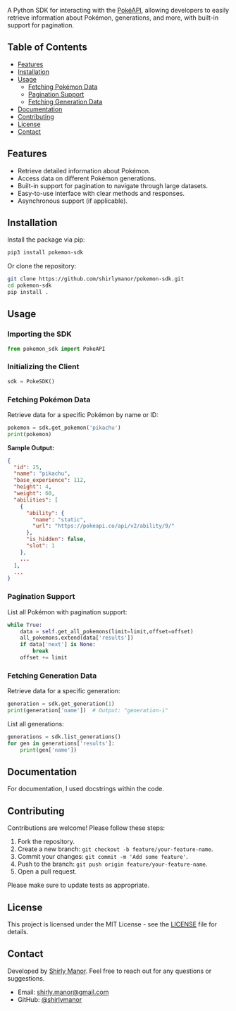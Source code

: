 A Python SDK for interacting with the [PokéAPI](https://pokeapi.co/docs/v2#pokemon), allowing developers to easily retrieve information about Pokémon, generations, and more, with built-in support for pagination.

## Table of Contents

- [Features](#features)
- [Installation](#installation)
- [Usage](#usage)
  - [Fetching Pokémon Data](#fetching-pokémon-data)
  - [Pagination Support](#pagination-support)
  - [Fetching Generation Data](#fetching-generation-data)
- [Documentation](#documentation)
- [Contributing](#contributing)
- [License](#license)
- [Contact](#contact)

## Features

- Retrieve detailed information about Pokémon.
- Access data on different Pokémon generations.
- Built-in support for pagination to navigate through large datasets.
- Easy-to-use interface with clear methods and responses.
- Asynchronous support (if applicable).

## Installation

Install the package via pip:

```bash
pip3 install pokemon-sdk
```

Or clone the repository:

```bash
git clone https://github.com/shirlymanor/pokemon-sdk.git
cd pokemon-sdk
pip install .
```

## Usage

### Importing the SDK

```python
from pokemon_sdk import PokeAPI
```

### Initializing the Client

```python
sdk = PokeSDK()
```

### Fetching Pokémon Data

Retrieve data for a specific Pokémon by name or ID:

```python
pokemon = sdk.get_pokemon('pikachu')
print(pokemon)
```

**Sample Output:**

```json
{
  "id": 25,
  "name": "pikachu",
  "base_experience": 112,
  "height": 4,
  "weight": 60,
  "abilities": [
    {
      "ability": {
        "name": "static",
        "url": "https://pokeapi.co/api/v2/ability/9/"
      },
      "is_hidden": false,
      "slot": 1
    },
    ...
  ],
  ...
}
```

### Pagination Support

List all Pokémon with pagination support:

```python
while True:
    data = self.get_all_pokemons(limit=limit,offset=offset)
    all_pokemons.extend(data['results'])
    if data['next'] is None:
        break
    offset += limit
```

### Fetching Generation Data

Retrieve data for a specific generation:

```python
generation = sdk.get_generation(1)
print(generation['name'])  # Output: "generation-i"
```

List all generations:

```python
generations = sdk.list_generations()
for gen in generations['results']:
    print(gen['name'])
```

## Documentation

For documentation, I used docstrings within the code.

## Contributing

Contributions are welcome! Please follow these steps:

1. Fork the repository.
2. Create a new branch: `git checkout -b feature/your-feature-name`.
3. Commit your changes: `git commit -m 'Add some feature'`.
4. Push to the branch: `git push origin feature/your-feature-name`.
5. Open a pull request.

Please make sure to update tests as appropriate.

## License

This project is licensed under the MIT License - see the [LICENSE](LICENSE) file for details.

## Contact

Developed by [Shirly Manor](https://github.com/shirlymanor). Feel free to reach out for any questions or suggestions.

- Email: shirly.manor@gmail.com
- GitHub: [@shirlymanor](https://github.com/shirlymanor)
